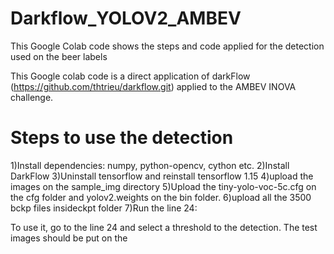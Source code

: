# Darkflow_YOLOV2_AMBEV
This Google Colab code shows the steps and code applied for the detection used on the beer labels


This Google colab code is a direct application of darkFlow (https://github.com/thtrieu/darkflow.git) applied to the AMBEV INOVA challenge.

# Steps to use the detection
1)Install dependencies: numpy, python-opencv, cython etc.
2)Install DarkFlow
3)Uninstall tensorflow and reinstall tensorflow 1.15
4)upload the images on the sample_img directory
5)Upload the tiny-yolo-voc-5c.cfg on the cfg folder and yolov2.weights on the bin folder.
6)upload all the 3500 bckp files insideckpt folder
7)Run the line 24: 

To use it, go to the line 24 and select a threshold to the detection. The test images should be put on the 
